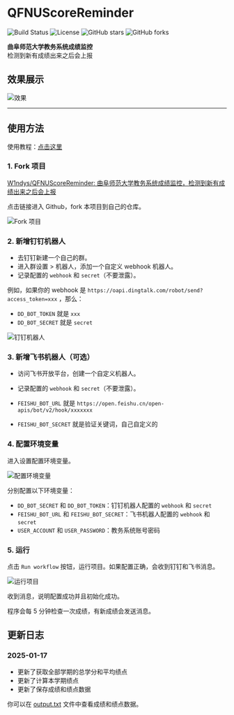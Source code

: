 # QFNUScoreReminder

![Build Status](https://img.shields.io/badge/build-passing-brightgreen)
![License](https://img.shields.io/badge/license-MIT-blue)
![GitHub stars](https://img.shields.io/github/stars/W1ndys/QFNUScoreReminder?style=social)
![GitHub forks](https://img.shields.io/github/forks/W1ndys/QFNUScoreReminder?style=social)

**曲阜师范大学教务系统成绩监控**  
检测到新有成绩出来之后会上报

## 效果展示

![效果](https://pica.zhimg.com/80/v2-ab040cb6e2c97cd56de73d09777c4f07.png)

---

## 使用方法

使用教程：[点击这里](https://blog.w1ndys.top/posts/4fee17c4)

### 1. Fork 项目

[W1ndys/QFNUScoreReminder: 曲阜师范大学教务系统成绩监控，检测到新有成绩出来之后会上报](https://github.com/W1ndys/QFNUScoreReminder)

点击链接进入 Github，fork 本项目到自己的仓库。

![Fork 项目](https://pica.zhimg.com/80/v2-01a15518704c6c8af91cf05cd843c795.png)

### 2. 新增钉钉机器人

- 去钉钉新建一个自己的群。
- 进入群设置 > 机器人，添加一个自定义 webhook 机器人。
- 记录配置的 `webhook` 和 `secret`（不要泄露）。

例如，如果你的 webhook 是 `https://oapi.dingtalk.com/robot/send?access_token=xxx` ，那么：

- `DD_BOT_TOKEN` 就是 `xxx`
- `DD_BOT_SECRET` 就是 `secret`

![钉钉机器人](https://pica.zhimg.com/80/v2-99e91c06e71ac28cbed199f9e4321896.png)

### 3. 新增飞书机器人（可选）

- 访问飞书开放平台，创建一个自定义机器人。
- 记录配置的 `webhook` 和 `secret`（不要泄露）。

- `FEISHU_BOT_URL` 就是 `https://open.feishu.cn/open-apis/bot/v2/hook/xxxxxxx`
- `FEISHU_BOT_SECRET` 就是验证关键词，自己自定义的

### 4. 配置环境变量

进入设置配置环境变量。

![配置环境变量](https://pica.zhimg.com/80/v2-e24e61d04f7bfdde25ce104f2a016c5d.png)

分别配置以下环境变量：

- `DD_BOT_SECRET` 和 `DD_BOT_TOKEN`：钉钉机器人配置的 `webhook` 和 `secret`
- `FEISHU_BOT_URL` 和 `FEISHU_BOT_SECRET`：飞书机器人配置的 `webhook` 和 `secret`
- `USER_ACCOUNT` 和 `USER_PASSWORD`：教务系统账号密码

### 5. 运行

点击 `Run workflow` 按钮，运行项目。如果配置正确，会收到钉钉和飞书消息。

![运行项目](https://pica.zhimg.com/80/v2-7c49b45057d28dec0b33b9b7b37bc108.png)

收到消息，说明配置成功并且初始化成功。

程序会每 5 分钟检查一次成绩，有新成绩会发送消息。

## 更新日志

### 2025-01-17

- 更新了获取全部学期的总学分和平均绩点
- 更新了计算本学期绩点
- 更新了保存成绩和绩点数据

你可以在 [output.txt](output.txt) 文件中查看成绩和绩点数据。
